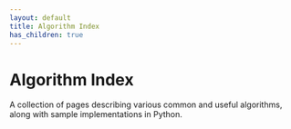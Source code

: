 ```yaml
---
layout: default
title: Algorithm Index
has_children: true
---
```


# Algorithm Index
A collection of pages describing various common and useful algorithms, along with sample implementations in Python.
